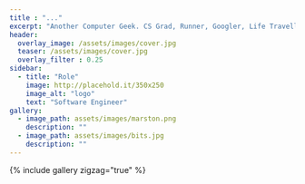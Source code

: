 ```yaml
---
title : "..."
excerpt: "Another Computer Geek. CS Grad, Runner, Googler, Life Traveller."
header:
  overlay_image: /assets/images/cover.jpg
  teaser: /assets/images/cover.jpg
  overlay_filter : 0.25
sidebar:
  - title: "Role"
    image: http://placehold.it/350x250
    image_alt: "logo"
    text: "Software Engineer"
gallery:
  - image_path: assets/images/marston.png
    description: ""
  - image_path: assets/images/bits.jpg
    description: ""
---
```


{% include gallery zigzag="true" %}